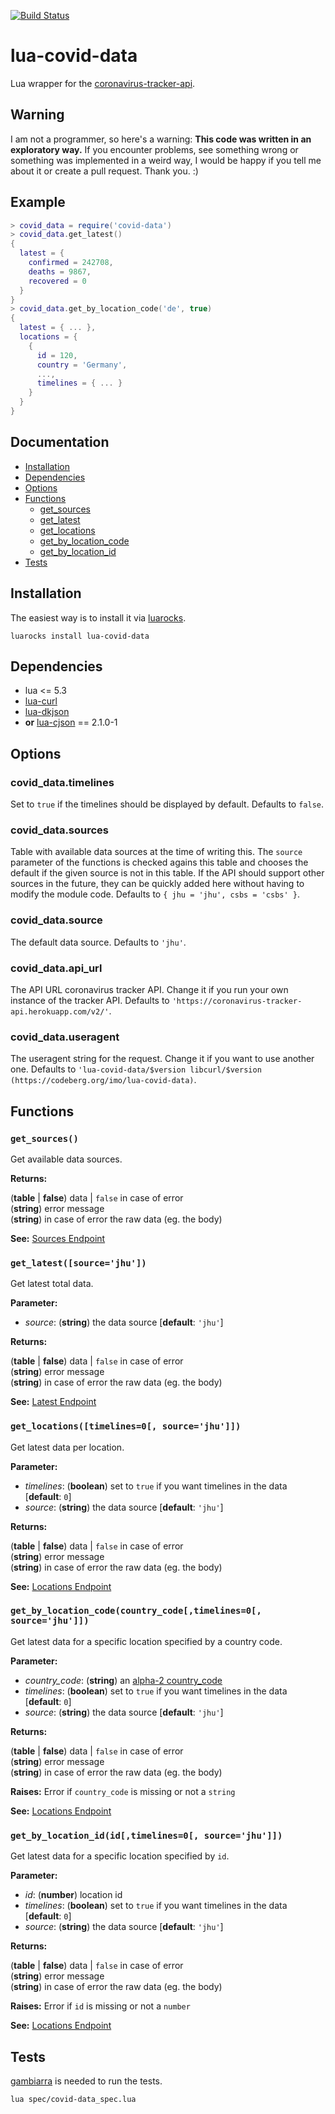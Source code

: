 [![Build Status](https://drone.kokolor.es/api/badges/imo/lua-covid-data/status.svg)](https://drone.kokolor.es/imo/lua-covid-data)

# lua-covid-data

Lua wrapper for the [coronavirus-tracker-api](https://github.com/ExpDev07/coronavirus-tracker-api).

## Warning

I am not a programmer, so here's a warning: **This code was written in an exploratory way.** If you encounter problems, see something wrong or something was implemented in a weird way, I would be happy if you tell me about it or create a pull request. Thank you. :)

## Example

```lua
> covid_data = require('covid-data')
> covid_data.get_latest()
{
  latest = {
    confirmed = 242708,
    deaths = 9867,
    recovered = 0
  }
}
> covid_data.get_by_location_code('de', true)
{
  latest = { ... },
  locations = {
    {
      id = 120,
      country = 'Germany',
      ...,
      timelines = { ... }
    }
  }
}
```

## Documentation

* [Installation](#installation)
* [Dependencies](#dependencies)
* [Options](#options)
* [Functions](#functions)
   * [get_sources](#get_sources)
   * [get_latest](#get_latestsourcejhu)
   * [get_locations](#get_locationstimelines0-sourcejhu)
   * [get_by_location_code](#get_by_location_codecountry_codetimelines0-sourcejhu)
   * [get_by_location_id](#get_by_location_ididtimelines0-sourcejhu)
* [Tests](#tests)

## Installation

The easiest way is to install it via [luarocks](https://luarocks.org/modules/imolein/lua-covid-data).

```
luarocks install lua-covid-data
```

## Dependencies

* lua <= 5.3
* [lua-curl](https://github.com/Lua-cURL/Lua-cURLv3)
* [lua-dkjson](http://dkolf.de/src/dkjson-lua.fsl/home)
* **or** [lua-cjson](https://luarocks.org/modules/openresty/lua-cjson) == 2.1.0-1

## Options

### covid_data.timelines
Set to `true` if the timelines should be displayed by default. Defaults to `false`.

### covid_data.sources
Table with available data sources at the time of writing this. The `source` parameter of the functions is checked agains this table and chooses the default if the given source is not in this table. If the API should support other sources in the future, they can be quickly added here without having to modify the module code. Defaults to `{ jhu = 'jhu', csbs = 'csbs' }`.

### covid_data.source
The default data source. Defaults to `'jhu'`.

### covid_data.api_url
The API URL coronavirus tracker API. Change it if you run your own instance of the tracker API. Defaults to `'https://coronavirus-tracker-api.herokuapp.com/v2/'`.

### covid_data.useragent
The useragent string for the request. Change it if you want to use another one. Defaults to `'lua-covid-data/$version libcurl/$version (https://codeberg.org/imo/lua-covid-data)`.

## Functions

### `get_sources()`

Get available data sources.

**Returns:**

(**table** | **false**) data | `false` in case of error  
(**string**) error message  
(**string**) in case of error the raw data (eg. the body)

**See:** [Sources Endpoint](https://github.com/ExpDev07/coronavirus-tracker-api/#sources-endpoint)

### `get_latest([source='jhu'])`

Get latest total data.

**Parameter:**

* *source*: (**string**) the data source [**default**: `'jhu'`]

**Returns:**

(**table** | **false**) data | `false` in case of error  
(**string**) error message  
(**string**) in case of error the raw data (eg. the body)

**See:** [Latest Endpoint](https://github.com/ExpDev07/coronavirus-tracker-api/#latest-endpoint)

### `get_locations([timelines=0[, source='jhu']])`

Get latest data per location.

**Parameter:**

* *timelines*: (**boolean**) set to `true` if you want timelines in the data [**default**: `0`]
* *source*: (**string**) the data source [**default**: `'jhu'`]

**Returns:**

(**table** | **false**) data | `false` in case of error  
(**string**) error message  
(**string**) in case of error the raw data (eg. the body)

**See:** [Locations Endpoint](https://github.com/ExpDev07/coronavirus-tracker-api/#locations-endpoint)

### `get_by_location_code(country_code[,timelines=0[, source='jhu']])`

Get latest data for a specific location specified by a country code.

**Parameter:**

* *country_code*: (**string**) an [alpha-2 country_code](https://en.wikipedia.org/wiki/ISO_3166-1_alpha-2)
* *timelines*: (**boolean**) set to `true` if you want timelines in the data [**default**: `0`]
* *source*: (**string**) the data source [**default**: `'jhu'`]

**Returns:**

(**table** | **false**) data | `false` in case of error  
(**string**) error message  
(**string**) in case of error the raw data (eg. the body)

**Raises:** Error if `country_code` is missing or not a `string`

**See:** [Locations Endpoint](https://github.com/ExpDev07/coronavirus-tracker-api/#locations-endpoint)

### `get_by_location_id(id[,timelines=0[, source='jhu']])`

Get latest data for a specific location specified by `id`.

**Parameter:**

* *id*: (**number**) location id
* *timelines*: (**boolean**) set to `true` if you want timelines in the data [**default**: `0`]
* *source*: (**string**) the data source [**default**: `'jhu'`]

**Returns:**

(**table** | **false**) data | `false` in case of error  
(**string**) error message  
(**string**) in case of error the raw data (eg. the body)

**Raises:** Error if `id` is missing or not a `number`

**See:** [Locations Endpoint](https://github.com/ExpDev07/coronavirus-tracker-api/#locations-endpoint)

## Tests

[gambiarra](https://codeberg.org/imo/gambiarra) is needed to run the tests.

```
lua spec/covid-data_spec.lua
```